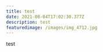 ```yaml
---
title: test
date: 2021-08-04T17:02:30.377Z
description: test
featuredimage: /images/img_4712.jpg
---
```

test